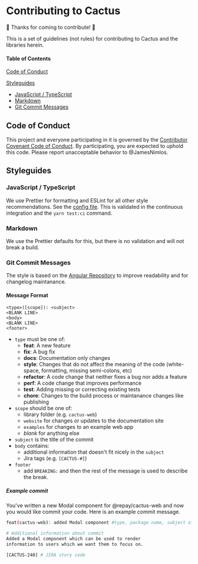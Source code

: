 # Contributing to Cactus

🖖 Thanks for coming to contribute! 💯

This is a set of guidelines (not rules) for contributing to Cactus and the libraries herein.

#### Table of Contents

[Code of Conduct](#code-of-conduct)

[Styleguides](#styleguides)

- [JavaScript / TypeScript](#javascript-typescript)
- [Markdown](#markdown)
- [Git Commit Messages](#git-commit-messages)

## Code of Conduct

This project and everyone participating in it is governed by the [Contributor Covenant Code of Conduct](./CODE_OF_CONDUCT.md). By participating, you are expected to uphold this code. Please report unacceptable behavior to @JamesNimlos.

## Styleguides

### JavaScript / TypeScript

We use Prettier for formatting and ESLint for all other style recommendations. See the [config file](./eslintrc). This is validated in the continuous integration and the `yarn test:ci` command.

### Markdown

We use the Prettier defaults for this, but there is no validation and will not break a build.

### Git Commit Messages

The style is based on the [Angular Repository](https://github.com/angular/angular.js/blob/master/DEVELOPERS.md#commits) to improve readability and for changelog maintanance.

#### Message Format

```
<type>([scope]): <subject>
<BLANK LINE>
<body>
<BLANK LINE>
<footer>
```

- `type` must be one of:
  - **feat**: A new feature
  - **fix**: A bug fix
  - **docs**: Documentation only changes
  - **style**: Changes that do not affect the meaning of the code (white-space, formatting, missing semi-colons, etc)
  - **refactor**: A code change that neither fixes a bug nor adds a feature
  - **perf**: A code change that improves performance
  - **test**: Adding missing or correcting existing tests
  - **chore**: Changes to the build process or maintanance changes like publishing
- `scope` should be one of:
  - library folder (e.g. `cactus-web`)
  - `website` for changes or updates to the documentation site
  - `examples` for changes to an example web app
  - _blank_ for anything else
- `subject` is the title of the commit
- `body` contains:
  - additional information that doesn't fit nicely in the `subject`
  - Jira tags (e.g. `[CACTUS-#]`)
- `footer`
  - add `BREAKING:` and then the rest of the message is used to describe the break.

##### Example commit

You've written a new Modal component for @repay/cactus-web and now you would like commit your code. Here is an example commit message.

```bash
feat(cactus-web): added Modal component #type, package name, subject of commit

# Additional information about commit
Added a Modal component which can be used to render
information to users which we want them to focus on.

[CACTUS-240] # JIRA story code
```
